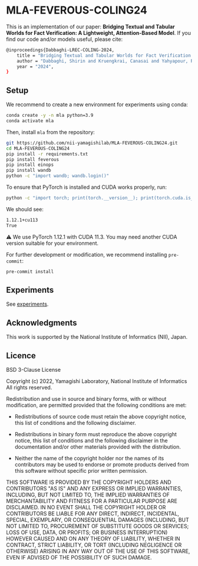 # MLA-FEVEROUS-COLING24
This is an implementation of our paper: **Bridging Textual and Tabular Worlds for Fact Verification: A Lightweight, Attention-Based Model**. If you find our code and/or models useful, please cite:


```bash
@inproceedings{Dabbaghi-LREC-COLING-2024,
    title = "Bridging Textual and Tabular Worlds for Fact Verification: A Lightweight, Attention-Based Model",
    author = "Dabbaghi, Shirin and Kruengkrai, Canasai and Yahyapour, Ramin, Yamagishi, Junichi",
    year = "2024",
}
```


## Setup

We recommend to create a new environment for experiments using conda:

```bash
conda create -y -n mla python=3.9
conda activate mla
```

Then, install `mla` from the repository:

```bash
git https://github.com/nii-yamagishilab/MLA-FEVEROUS-COLING24.git
cd MLA-FEVEROUS-COLING24
pip install -r requirements.txt
pip install feverous
pip install einops
pip install wandb
python -c "import wandb; wandb.login()"
```

To ensure that PyTorch is installed and CUDA works properly, run:

```bash
python -c "import torch; print(torch.__version__); print(torch.cuda.is_available())"
```

We should see:

```bash
1.12.1+cu113
True
```

:warning: We use PyTorch 1.12.1 with CUDA 11.3. You may need another CUDA version suitable for your environment.

For further development or modification, we recommend installing `pre-commit`:
```bash
pre-commit install
```

## Experiments

See [experiments](experiments).

## Acknowledgments

This work is supported by the National Institute of Informatics (NII), Japan.

## Licence

BSD 3-Clause License

Copyright (c) 2022, Yamagishi Laboratory, National Institute of Informatics All rights reserved.

Redistribution and use in source and binary forms, with or without modification, are permitted provided that the following conditions are met:

 * Redistributions of source code must retain the above copyright notice, this list of conditions and the following disclaimer.

 * Redistributions in binary form must reproduce the above copyright notice, this list of conditions and the following disclaimer in the documentation and/or other materials provided with the distribution.

 * Neither the name of the copyright holder nor the names of its contributors may be used to endorse or promote products derived from this software without specific prior written permission.

THIS SOFTWARE IS PROVIDED BY THE COPYRIGHT HOLDERS AND CONTRIBUTORS "AS IS" AND ANY EXPRESS OR IMPLIED WARRANTIES, INCLUDING, BUT NOT LIMITED TO, THE IMPLIED WARRANTIES OF MERCHANTABILITY AND FITNESS FOR A PARTICULAR PURPOSE ARE DISCLAIMED. IN NO EVENT SHALL THE COPYRIGHT HOLDER OR CONTRIBUTORS BE LIABLE FOR ANY DIRECT, INDIRECT, INCIDENTAL, SPECIAL, EXEMPLARY, OR CONSEQUENTIAL DAMAGES (INCLUDING, BUT NOT LIMITED TO, PROCUREMENT OF SUBSTITUTE GOODS OR SERVICES; LOSS OF USE, DATA, OR PROFITS; OR BUSINESS INTERRUPTION) HOWEVER CAUSED AND ON ANY THEORY OF LIABILITY, WHETHER IN CONTRACT, STRICT LIABILITY, OR TORT (INCLUDING NEGLIGENCE OR OTHERWISE) ARISING IN ANY WAY OUT OF THE USE OF THIS SOFTWARE, EVEN IF ADVISED OF THE POSSIBILITY OF SUCH DAMAGE.
